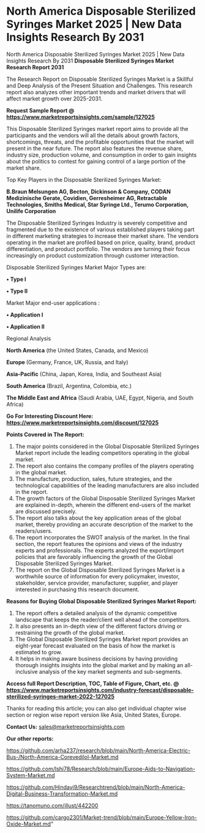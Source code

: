# North America Disposable Sterilized Syringes Market 2025 | New Data Insights Research By 2031
North America Disposable Sterilized Syringes Market 2025 | New Data Insights Research By 2031
<strong>Disposable Sterilized Syringes Market Research Report 2031</strong>

The Research Report on Disposable Sterilized Syringes Market is a Skillful and Deep Analysis of the Present Situation and Challenges. This research report also analyzes other important trends and market drivers that will affect market growth over 2025-2031.

<strong>Request Sample Report @ <a href=https://www.marketreportsinsights.com/sample/127025>https://www.marketreportsinsights.com/sample/127025</a></strong>

This Disposable Sterilized Syringes market report aims to provide all the participants and the vendors will all the details about growth factors, shortcomings, threats, and the profitable opportunities that the market will present in the near future. The report also features the revenue share, industry size, production volume, and consumption in order to gain insights about the politics to contest for gaining control of a large portion of the market share.

Top Key Players in the Disposable Sterilized Syringes Market:

<strong>B.Braun Melsungen AG, Becton, Dickinson & Company, CODAN Medizinische Gerate, Covidien, Gerresheimer AG, Retractable Technologies, Smiths Medical, Star Syringe Ltd., Terumo Corporation, Unilife Corporation</strong>

The Disposable Sterilized Syringes Industry is severely competitive and fragmented due to the existence of various established players taking part in different marketing strategies to increase their market share. The vendors operating in the market are profiled based on price, quality, brand, product differentiation, and product portfolio. The vendors are turning their focus increasingly on product customization through customer interaction.

Disposable Sterilized Syringes Market Major Types are:

<strong>• Type I

• Type II</strong>

Market Major end-user applications :

<strong>• Application I

• Application II</strong>

Regional Analysis

</u><strong><b>North America</b></strong> (the United States, Canada, and Mexico)

<strong><b>Europe </b></strong>(Germany, France, UK, Russia, and Italy)

<strong><b>Asia-Pacific</b></strong> (China, Japan, Korea, India, and Southeast Asia)

<strong><b>South America</b></strong> (Brazil, Argentina, Colombia, etc.)

<strong><b>The Middle East and Africa</b></strong> (Saudi Arabia, UAE, Egypt, Nigeria, and South Africa)

<strong>Go For Interesting Discount Here: <a href=https://www.marketreportsinsights.com/discount/127025>https://www.marketreportsinsights.com/discount/127025</a></strong>

<strong>Points Covered in The Report:</strong>
<ol>
  <li>The major points considered in the Global Disposable Sterilized Syringes Market report include the leading competitors operating in the global market.</li>
  <li>The report also contains the company profiles of the players operating in the global market.</li>
  <li>The manufacture, production, sales, future strategies, and the technological capabilities of the leading manufacturers are also included in the report.</li>
  <li>The growth factors of the Global Disposable Sterilized Syringes Market are explained in-depth, wherein the different end-users of the market are discussed precisely.</li>
  <li>The report also talks about the key application areas of the global market, thereby providing an accurate description of the market to the readers/users.</li>
  <li>The report incorporates the SWOT analysis of the market. In the final section, the report features the opinions and views of the industry experts and professionals. The experts analyzed the export/import policies that are favorably influencing the growth of the Global Disposable Sterilized Syringes Market.</li>
  <li>The report on the Global Disposable Sterilized Syringes Market is a worthwhile source of information for every policymaker, investor, stakeholder, service provider, manufacturer, supplier, and player interested in purchasing this research document.</li>
</ol>
<strong>Reasons for Buying Global Disposable Sterilized Syringes Market Report:</strong>

<ol>
  <li>The report offers a detailed analysis of the dynamic competitive landscape that keeps the reader/client well ahead of the competitors.</li>
  <li>It also presents an in-depth view of the different factors driving or restraining the growth of the global market.</li>
  <li>The Global Disposable Sterilized Syringes Market report provides an eight-year forecast evaluated on the basis of how the market is estimated to grow.</li>
  <li>It helps in making aware business decisions by having providing thorough insights insights into the global market and by making an all-inclusive analysis of the key market segments and sub-segments.</li>
</ol>
<strong>Access full Report Description, TOC, Table of Figure, Chart, etc. @ <a href=https://www.marketreportsinsights.com/industry-forecast/disposable-sterilized-syringes-market-2022-127025>https://www.marketreportsinsights.com/industry-forecast/disposable-sterilized-syringes-market-2022-127025</a></strong>


Thanks for reading this article; you can also get individual chapter wise section or region wise report version like Asia, United States, Europe.

<strong>Contact Us:</strong>
sales@marketreportsinsights.com

<strong>Our other reports:</strong>

<a href=https://github.com/arha237/research/blob/main/North-America-Electric-Bus-/North-America-Corevedilol-Market.md>https://github.com/arha237/research/blob/main/North-America-Electric-Bus-/North-America-Corevedilol-Market.md</a>

<a href=https://github.com/Ishi78/Research/blob/main/Europe-Aids-to-Navigation-System-Market.md>https://github.com/Ishi78/Research/blob/main/Europe-Aids-to-Navigation-System-Market.md</a>

<a href=https://github.com/Hindavi9/Researchtrend/blob/main/North-America-Digital-Business-Transformation-Market.md>https://github.com/Hindavi9/Researchtrend/blob/main/North-America-Digital-Business-Transformation-Market.md</a>

<a href=https://tanomuno.com/illust/442200>https://tanomuno.com/illust/442200</a>

<a href=https://github.com/cargo2301/Market-trend/blob/main/Europe-Yellow-Iron-Oxide-Market.md>https://github.com/cargo2301/Market-trend/blob/main/Europe-Yellow-Iron-Oxide-Market.md</a>"
